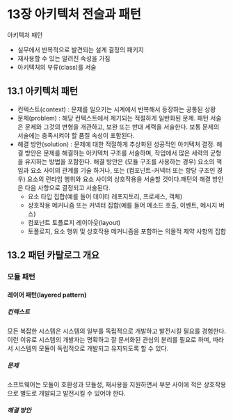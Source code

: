 # 13장 아키텍처 전술과 패턴

아키텍처 패턴  
- 실무에서 반복적으로 발견되는 설계 결정의 패키지
- 재사용할 수 있는 알려진 속성을 가짐
- 아키텍처의 부류(class)를 서술

## 13.1 아키텍처 패턴
- 컨텍스트(context) : 문제를 일으키는 시계에서 반복해서 등장하는 공통된 상황
- 문제(problem) : 해당 컨텍스트에서 제기되는 적절하게 일반화된 문제. 패턴 서술은 문제와 그것의 변형을 개관하고, 보완 또는 반대 세력을 서술한다. 보통 문제의 서술에는 충족시켜야 할 품질 속성이 포함된다.
- 해결 방안(solution) : 문제에 대한 적절하게 추상화된 성공적인 아키텍처 결정. 해결 방안은 문제를 해결하는 아키텍처 구조를 서술하며, 작업에서 많은 세력의 균형을 유지하는 방법을 포함한다. 해결 방안은 (모듈 구조를 사용하는 경우) 요소의 책임과 요소 사이의 관계를 기술 하거나, 또는 (컴포넌트-커넥터 또는 항당 구조인 경우) 요소의 런타임 행위와 요소 사이의 상호작용을 서술할 것이다.패턴의 해결 방안은 다음 사항으로 결정되고 서술된다.
  - 요소 타입 집합(예를 들어 데이터 레포지토리, 프로세스, 객체)
  - 상호작용 메커니즘 또는 커넥터 집합(예를 들어 메소드 호출, 이벤트, 메시지 버스)
  - 컴포넌트 토폴로지 레이아웃(layout)
  - 토폴로지, 요소 행위 및 상호작용 메커니즘을 포함하는 의몰적 제약 사항의 집합

## 13.2 패턴 카탈로그 개요
### 모듈 패턴
#### 레이어 패턴(layered pattern)
##### 컨텍스트
모든 복잡한 시스템은 시스템의 일부를 독립적으로 개발하고 발전시킬 필요를 경험한다. 이런 이유로 시스템의 개발자는 명확하고 잘 문서화된 관심의 분리를 필요로 하며, 따라서 시스템의 모듈이 독립적으로 개발되고 유지되도록 할 수 있다.

##### 문제
소프트웨어는 모듈이 호환성과 모듈성, 재사용을 지원하면서 부분 사이에 적은 상호작용으로 별도로 개발되고 발전시킬 수 있어야 한다.

##### 해결 방안


